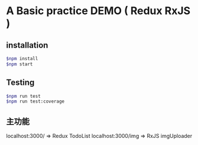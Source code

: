  # A Basic practice DEMO ( Redux RxJS )

## installation

```bash
$npm install
$npm start
```

## Testing

```bash
$npm run test
$npm run test:coverage
```
## 主功能

localhost:3000/ => Redux TodoList 
localhost:3000/img => RxJS imgUploader